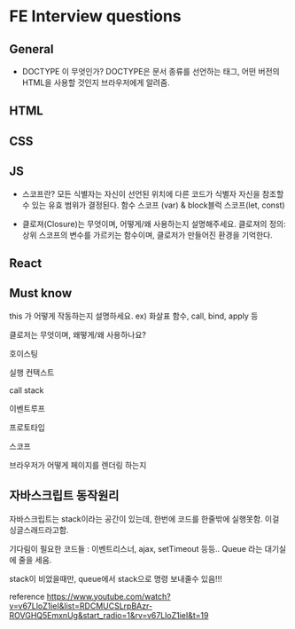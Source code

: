 # FE Interview questions

## General

- DOCTYPE 이 무엇인가?
DOCTYPE은 문서 종류를 선언하는 태그, 어떤 버전의 HTML을 사용할 것인지 브라우저에게 알려줌. <!DOCTYPE html>

## HTML

## CSS

## JS

- 스코프란?
모든 식별자는 자신이 선언된 위치에 다른 코드가 식별자 자신을 참조할 수 있는 유효 범위가 결정된다. 
함수 스코프 (var) & block블럭 스코프(let, const)

- 클로져(Closure)는 무엇이며, 어떻게/왜 사용하는지 설명해주세요.
클로져의 정의: 상위 스코프의 변수를 가르키는 함수이며, 클로저가 만들어진 환경을 기억한다. 

## React


## Must know
this 가 어떻게 작동하는지 설명하세요. ex) 화살표 함수, call, bind, apply 등

클로저는 무엇이며, 왜떻게/왜 사용하나요?

호이스팅

실행 컨택스트

call stack

이벤트루프

프로토타입

스코프

브라우저가 어떻게 페이지를 렌더링 하는지

## 자바스크립트 동작원리
자바스크립트는 stack이라는 공간이 있는데, 한번에 코드를 한줄밖에 실행못함. 이걸 싱글스래드라고함.

기다림이 필요한 코드들 : 이벤트리스너, ajax, setTimeout 등등.. Queue 라는 대기실에 줄을 세움.

stack이 비었을때만, queue에서 stack으로 명령 보내줄수 있음!!!

reference https://www.youtube.com/watch?v=v67LloZ1ieI&list=RDCMUCSLrpBAzr-ROVGHQ5EmxnUg&start_radio=1&rv=v67LloZ1ieI&t=19
